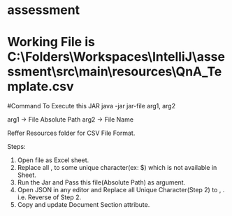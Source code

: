 # assessment
# Working File is C:\Folders\Workspaces\IntelliJ\assessment\src\main\resources\QnA_Template.csv
#Command To Execute this JAR
java -jar jar-file arg1, arg2

arg1 -> File Absolute Path
arg2 -> File Name

Reffer Resources folder for CSV File Format.

Steps:
1. Open file as Excel sheet.
2. Replace all , to some unique character(ex: $) which is not available in Sheet.
3. Run the Jar and Pass this file(Absolute Path) as argument.
4. Open JSON in any editor and Replace all Unique Character(Step 2) to , . i.e. Reverse of Step 2.
5. Copy and update Document Section attribute.